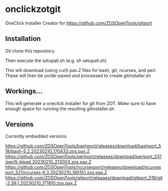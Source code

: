 # onclickzotgit
OneClick Installer Creator for https://github.com/ZOSOpenTools/gitport

## Installation

Git clone this repository.

Then execute the setupall.sh (e.g. sh setupall.sh)

This will download (using curl) pax.Z files for bash, git, ncurses, and perl.
These will then be un/de-paxed and processed to create gitinstaller.sh

## Workings...
This will generate a oneclick installer for git from ZOT.
*Make* sure to have enough space for running the resulting gitinstaller.sh

## Versions

Currently embedded versions

https://github.com/ZOSOpenTools/bashport/releases/download/bashport_518/bash-5.2.20230210_170433.zos.pax.Z 
https://github.com/ZOSOpenTools/perlport/releases/download/perlport_531/perl5-blead.20230210_213003.zos.pax.Z 
https://github.com/ZOSOpenTools/ncursesport/releases/download/ncursesport_521/ncurses-6.3.20230210_180151.zos.pax.Z
https://github.com/ZOSOpenTools/gitport/releases/download/gitport_519/git-2.39.1.20230210_171810.zos.pax.Z 
